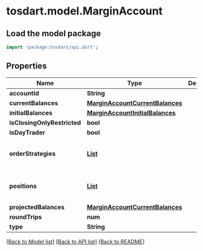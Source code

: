 # tosdart.model.MarginAccount

## Load the model package
```dart
import 'package:tosdart/api.dart';
```

## Properties
Name | Type | Description | Notes
------------ | ------------- | ------------- | -------------
**accountId** | **String** |  | [optional] 
**currentBalances** | [**MarginAccountCurrentBalances**](MarginAccountCurrentBalances.md) |  | [optional] 
**initialBalances** | [**MarginAccountInitialBalances**](MarginAccountInitialBalances.md) |  | [optional] 
**isClosingOnlyRestricted** | **bool** |  | [optional] 
**isDayTrader** | **bool** |  | [optional] 
**orderStrategies** | [**List<MarginAccountOrderStrategies>**](MarginAccountOrderStrategies.md) |  | [optional] [default to const []]
**positions** | [**List<CashAccountPositions>**](CashAccountPositions.md) |  | [optional] [default to const []]
**projectedBalances** | [**MarginAccountCurrentBalances**](MarginAccountCurrentBalances.md) |  | [optional] 
**roundTrips** | **num** |  | [optional] 
**type** | **String** |  | [optional] 

[[Back to Model list]](../README.md#documentation-for-models) [[Back to API list]](../README.md#documentation-for-api-endpoints) [[Back to README]](../README.md)


